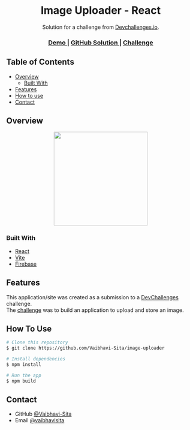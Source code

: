 <!-- Please update value in the {}  -->

<h1 align="center">Image Uploader - React</h1>

<div align="center">
   Solution for a challenge from  <a href="http://devchallenges.io" target="_blank">Devchallenges.io</a>.
</div>

<div align="center">
  <h3>
    <a href="https://react-image-uploader-f6da7.web.app/">
      Demo
    </a>
    <span> | </span>
    <a href="https://github.com/Vaibhavi-Sita/image-uploader">
      GitHub Solution
    </a>
    <span> | </span>
    <a href="https://devchallenges.io/challenges/O2iGT9yBd6xZBrOcVirx">
      Challenge
    </a>
  </h3>
</div>

<!-- TABLE OF CONTENTS -->

## Table of Contents

- [Overview](#overview)
  - [Built With](#built-with)
- [Features](#features)
- [How to use](#how-to-use)
- [Contact](#contact)

<!-- OVERVIEW -->

## Overview
<p align="center">
<img src="https://media.giphy.com/media/NnKJnsekJnr0GeLlPk/giphy.gif" width="250"/>
</p>


### Built With

<!-- This section should list any major frameworks that you built your project using. Here are a few examples.-->

- [React](https://reactjs.org/)
- [Vite](https://vitejs.dev/)
- [Firebase](https://firebase.google.com/)

## Features


This application/site was created as a submission to a [DevChallenges](https://devchallenges.io/challenges) challenge.  
The [challenge](https://devchallenges.io/challenges/O2iGT9yBd6xZBrOcVirx) was to build an application to upload and store an image.

## How To Use

```bash
# Clone this repository
$ git clone https://github.com/Vaibhavi-Sita/image-uploader

# Install dependencies
$ npm install

# Run the app
$ npm build
```

## Contact
- GitHub [@Vaibhavi-Sita](https://{github.com/Vaibhavi-Sita})
- Email [@vaibhavisita](vaibhavisita@gmail.com)
